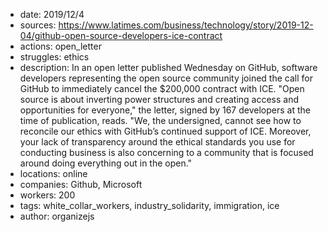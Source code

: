 - date: 2019/12/4
- sources: https://www.latimes.com/business/technology/story/2019-12-04/github-open-source-developers-ice-contract
- actions: open_letter
- struggles: ethics
- description: In an open letter published Wednesday on GitHub, software developers representing the open source community joined the call for GitHub to immediately cancel the $200,000 contract with ICE. "Open source is about inverting power structures and creating access and opportunities for everyone," the letter, signed by 167 developers at the time of publication, reads. "We, the undersigned, cannot see how to reconcile our ethics with GitHub’s continued support of ICE. Moreover, your lack of transparency around the ethical standards you use for conducting business is also concerning to a community that is focused around doing everything out in the open."
- locations: online
- companies: Github, Microsoft
- workers: 200
- tags: white_collar_workers, industry_solidarity, immigration, ice
- author: organizejs
